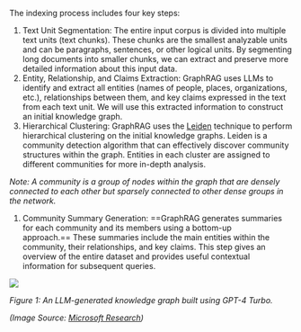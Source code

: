 The indexing process includes four key steps:

1. Text Unit Segmentation: The entire input corpus is divided into multiple text units (text chunks). These chunks are the smallest analyzable units and can be paragraphs, sentences, or other logical units. By segmenting long documents into smaller chunks, we can extract and preserve more detailed information about this input data.
2. Entity, Relationship, and Claims Extraction: GraphRAG uses LLMs to identify and extract all entities (names of people, places, organizations, etc.), relationships between them, and key claims expressed in the text from each text unit. We will use this extracted information to construct an initial knowledge graph.
3. Hierarchical Clustering: GraphRAG uses the [Leiden](https://arxiv.org/pdf/1810.08473) technique to perform hierarchical clustering on the initial knowledge graphs. Leiden is a community detection algorithm that can effectively discover community structures within the graph. Entities in each cluster are assigned to different communities for more in-depth analysis.

_Note:_ _A community is a group of nodes within the graph that are densely connected to each other but sparsely connected to other dense groups in the network._

1. Community Summary Generation: ==GraphRAG generates summaries for each community and its members using a bottom-up approach.== These summaries include the main entities within the community, their relationships, and key claims. This step gives an overview of the entire dataset and provides useful contextual information for subsequent queries.

![](https://miro.medium.com/v2/resize:fit:700/1*ONBAXxbYTd20FmfC7fPM6w.png)

_Figure 1: An LLM-generated knowledge graph built using GPT-4 Turbo._

_(Image Source:_ [_Microsoft Research_](https://microsoft.github.io/graphrag/)_)_